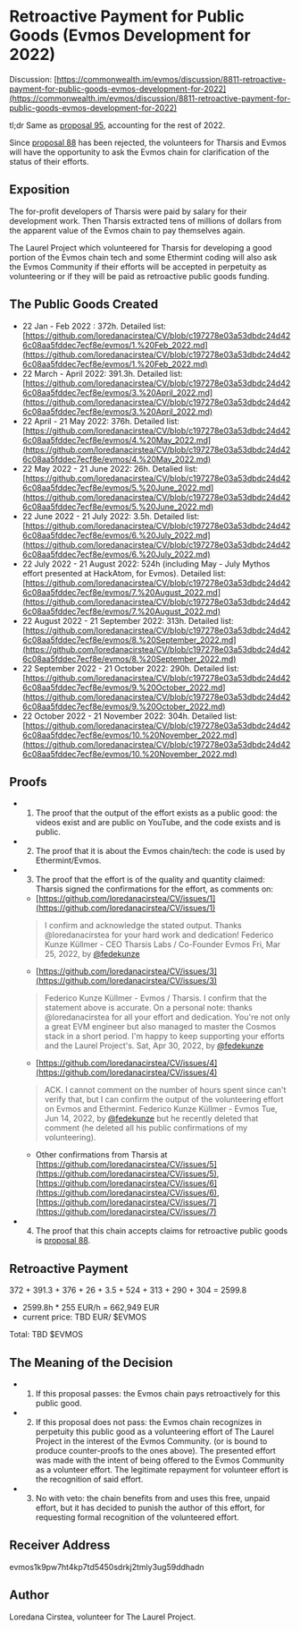 # Retroactive Payment for Public Goods (Evmos Development for 2022)


Discussion: [https://commonwealth.im/evmos/discussion/8811-retroactive-payment-for-public-goods-evmos-development-for-2022](https://commonwealth.im/evmos/discussion/8811-retroactive-payment-for-public-goods-evmos-development-for-2022)

tl;dr
Same as [proposal 95](https://www.mintscan.io/evmos/proposals/95), accounting for the rest of 2022.

Since [proposal 88](https://www.mintscan.io/evmos/proposals/88) has been rejected, the volunteers for Tharsis and Evmos will have the opportunity to ask the Evmos chain for clarification of the status of their efforts.

## Exposition

The for-profit developers of Tharsis were paid by salary for their development work. Then Tharsis extracted tens of millions of dollars from the apparent value of the Evmos chain to pay themselves again.

The Laurel Project which volunteered for Tharsis for developing a good portion of the Evmos chain tech and some Ethermint coding will also ask the Evmos Community if their efforts will be accepted in perpetuity as volunteering or if they will be paid as retroactive public goods funding.

## The Public Goods Created

* 22 Jan - Feb 2022 : 372h. Detailed list: [https://github.com/loredanacirstea/CV/blob/c197278e03a53dbdc24d426c08aa5fddec7ecf8e/evmos/1.%20Feb_2022.md](https://github.com/loredanacirstea/CV/blob/c197278e03a53dbdc24d426c08aa5fddec7ecf8e/evmos/1.%20Feb_2022.md)
* 22 March - April 2022: 391.3h. Detailed list: [https://github.com/loredanacirstea/CV/blob/c197278e03a53dbdc24d426c08aa5fddec7ecf8e/evmos/3.%20April_2022.md](https://github.com/loredanacirstea/CV/blob/c197278e03a53dbdc24d426c08aa5fddec7ecf8e/evmos/3.%20April_2022.md)
* 22 April - 21 May 2022: 376h. Detailed list: [https://github.com/loredanacirstea/CV/blob/c197278e03a53dbdc24d426c08aa5fddec7ecf8e/evmos/4.%20May_2022.md](https://github.com/loredanacirstea/CV/blob/c197278e03a53dbdc24d426c08aa5fddec7ecf8e/evmos/4.%20May_2022.md)
* 22 May 2022 - 21 June 2022: 26h. Detalied list: [https://github.com/loredanacirstea/CV/blob/c197278e03a53dbdc24d426c08aa5fddec7ecf8e/evmos/5.%20June_2022.md](https://github.com/loredanacirstea/CV/blob/c197278e03a53dbdc24d426c08aa5fddec7ecf8e/evmos/5.%20June_2022.md)
* 22 June 2022 - 21 July 2022: 3.5h. Detailed list: [https://github.com/loredanacirstea/CV/blob/c197278e03a53dbdc24d426c08aa5fddec7ecf8e/evmos/6.%20July_2022.md](https://github.com/loredanacirstea/CV/blob/c197278e03a53dbdc24d426c08aa5fddec7ecf8e/evmos/6.%20July_2022.md)
* 22 July 2022 - 21 August 2022: 524h (including May - July Mythos effort presented at HackAtom, for Evmos). Detailed list: [https://github.com/loredanacirstea/CV/blob/c197278e03a53dbdc24d426c08aa5fddec7ecf8e/evmos/7.%20August_2022.md](https://github.com/loredanacirstea/CV/blob/c197278e03a53dbdc24d426c08aa5fddec7ecf8e/evmos/7.%20August_2022.md)
* 22 August 2022 - 21 September 2022: 313h. Detailed list: [https://github.com/loredanacirstea/CV/blob/c197278e03a53dbdc24d426c08aa5fddec7ecf8e/evmos/8.%20September_2022.md](https://github.com/loredanacirstea/CV/blob/c197278e03a53dbdc24d426c08aa5fddec7ecf8e/evmos/8.%20September_2022.md)
* 22 September 2022 - 21 October 2022: 290h. Detailed list: [https://github.com/loredanacirstea/CV/blob/c197278e03a53dbdc24d426c08aa5fddec7ecf8e/evmos/9.%20October_2022.md](https://github.com/loredanacirstea/CV/blob/c197278e03a53dbdc24d426c08aa5fddec7ecf8e/evmos/9.%20October_2022.md)
* 22 October 2022 - 21 November 2022: 304h. Detailed list: [https://github.com/loredanacirstea/CV/blob/c197278e03a53dbdc24d426c08aa5fddec7ecf8e/evmos/10.%20November_2022.md](https://github.com/loredanacirstea/CV/blob/c197278e03a53dbdc24d426c08aa5fddec7ecf8e/evmos/10.%20November_2022.md)

## Proofs

* 1. The proof that the output of the effort exists as a public good: the videos exist and are public on YouTube, and the code exists and is public.
* 2. The proof that it is about the Evmos chain/tech: the code is used by Ethermint/Evmos.
* 3. The proof that the effort is of the quality and quantity claimed: Tharsis signed the confirmations for the effort, as comments on:
  * [https://github.com/loredanacirstea/CV/issues/1](https://github.com/loredanacirstea/CV/issues/1)
  > I confirm and acknowledge the stated output. Thanks @loredanacirstea for your hard work and dedication!
  > Federico Kunze Küllmer - CEO Tharsis Labs / Co-Founder Evmos
  > Fri, Mar 25, 2022, by [@fedekunze](https://github.com/fedekunze)
  * [https://github.com/loredanacirstea/CV/issues/3](https://github.com/loredanacirstea/CV/issues/3)
  > Federico Kunze Küllmer - Evmos / Tharsis. I confirm that the statement above is accurate.
  > On a personal note: thanks @loredanacirstea for all your effort and dedication. You're not only a great EVM engineer but also managed to master the Cosmos stack in a short period. I'm happy to keep supporting your efforts and the Laurel Project's.
  > Sat, Apr 30, 2022, by [@fedekunze](https://github.com/fedekunze)
  * [https://github.com/loredanacirstea/CV/issues/4](https://github.com/loredanacirstea/CV/issues/4)
  > ACK. I cannot comment on the number of hours spent since can't verify that, but I can confirm the output of the volunteering effort on Evmos and Ethermint.
  > Federico Kunze Küllmer - Evmos
  > Tue, Jun 14, 2022, by [@fedekunze](https://github.com/fedekunze)
but he recently deleted that comment (he deleted all his public confirmations of my volunteering).
  * Other confirmations from Tharsis at [https://github.com/loredanacirstea/CV/issues/5](https://github.com/loredanacirstea/CV/issues/5), [https://github.com/loredanacirstea/CV/issues/6](https://github.com/loredanacirstea/CV/issues/6), [https://github.com/loredanacirstea/CV/issues/7](https://github.com/loredanacirstea/CV/issues/7)

* 4. The proof that this chain accepts claims for retroactive public goods is [proposal 88](https://www.mintscan.io/evmos/proposals/88).

## Retroactive Payment

372 + 391.3 + 376 + 26 + 3.5 + 524 + 313 + 290 + 304 = 2599.8

* 2599.8h * 255 EUR/h = 662,949 EUR
* current price: TBD EUR/ $EVMOS

Total: TBD $EVMOS

## The Meaning of the Decision

* 1. If this proposal passes: the Evmos chain pays retroactively for this public good.
* 2. If this proposal does not pass: the Evmos chain recognizes in perpetuity this public good as a volunteering effort of The Laurel Project in the interest of the Evmos Community. (or is bound to produce counter-proofs to the ones above). The presented effort was made with the intent of being offered to the Evmos Community as a volunteer effort. The legitimate repayment for volunteer effort is the recognition of said effort. 
* 3. No with veto: the chain benefits from and uses this free, unpaid effort, but it has decided to punish the author of this effort, for requesting formal recognition of the volunteered effort.

## Receiver Address

evmos1k9pw7ht4kp7td5450sdrkj2tmly3ug59ddhadn


## Author

Loredana Cirstea, volunteer for The Laurel Project.

